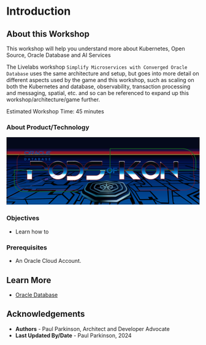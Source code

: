 # Introduction

## About this Workshop

This workshop will help you understand more about Kubernetes, Open Source, Oracle Database and AI Services

The Livelabs workshop `Simplify Microservices with Converged Oracle Database` uses the same architecture and setup, but goes into more detail on different aspects used by the game and this workshop, such as scaling on both the Kubernetes and database, observability, transaction processing and messaging, spatial, etc. and so can be referenced to expand up this workshop/architecture/game further.

Estimated Workshop Time: 45 minutes

### About Product/Technology

![Pods Of Kon Marquee](./images/podsofkon-marquee-screenshot.png " ")

### Objectives

- Learn how to 

### Prerequisites

- An Oracle Cloud Account.

## Learn More

* [Oracle Database](https://bit.ly/mswsdatabase)

## Acknowledgements
* **Authors** - Paul Parkinson, Architect and Developer Advocate
* **Last Updated By/Date** - Paul Parkinson, 2024
